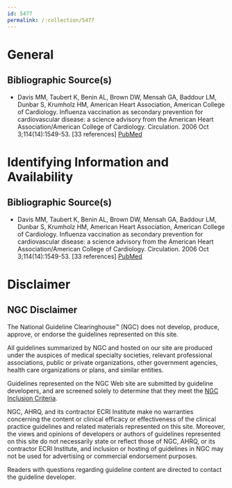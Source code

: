 ```yaml
---
id: 5477
permalink: /:collection/5477
---
```


# General

## Bibliographic Source(s)

- Davis MM, Taubert K, Benin AL, Brown DW, Mensah GA, Baddour LM, Dunbar S, Krumholz HM, American Heart Association, American College of Cardiology. Influenza vaccination as secondary prevention for cardiovascular disease: a science advisory from the American Heart Association/American College of Cardiology. Circulation. 2006 Oct 3;114(14):1549-53. [33 references] [ PubMed ](http://www.ncbi.nlm.nih.gov/entrez/query.fcgi?cmd=Retrieve&db=pubmed&dopt=Abstract&list_uids=16982936)

# Identifying Information and Availability

## Bibliographic Source(s)

- Davis MM, Taubert K, Benin AL, Brown DW, Mensah GA, Baddour LM, Dunbar S, Krumholz HM, American Heart Association, American College of Cardiology. Influenza vaccination as secondary prevention for cardiovascular disease: a science advisory from the American Heart Association/American College of Cardiology. Circulation. 2006 Oct 3;114(14):1549-53. [33 references] [ PubMed ](http://www.ncbi.nlm.nih.gov/entrez/query.fcgi?cmd=Retrieve&db=pubmed&dopt=Abstract&list_uids=16982936)

# Disclaimer

## NGC Disclaimer

The National Guideline Clearinghouse™ (NGC) does not develop, produce, approve, or endorse the guidelines represented on this site.

All guidelines summarized by NGC and hosted on our site are produced under the auspices of medical specialty societies, relevant professional associations, public or private organizations, other government agencies, health care organizations or plans, and similar entities.

Guidelines represented on the NGC Web site are submitted by guideline developers, and are screened solely to determine that they meet the [NGC Inclusion Criteria](/help-and-about/summaries/inclusion-criteria).

NGC, AHRQ, and its contractor ECRI Institute make no warranties concerning the content or clinical efficacy or effectiveness of the clinical practice guidelines and related materials represented on this site. Moreover, the views and opinions of developers or authors of guidelines represented on this site do not necessarily state or reflect those of NGC, AHRQ, or its contractor ECRI Institute, and inclusion or hosting of guidelines in NGC may not be used for advertising or commercial endorsement purposes.

Readers with questions regarding guideline content are directed to contact the guideline developer.

